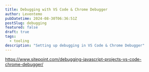 ```yaml
---
title: Debugging with VS Code & Chrome Debugger
author: Leventemo
pubDatetime: 2024-08-30T06:36:51Z
postSlug: debugging
featured: false
draft: true
tags:
  - tooling
description: "Setting up debugging in VS Code & Chrome Debugger"
---
```


https://www.sitepoint.com/debugging-javascript-projects-vs-code-chrome-debugger/
